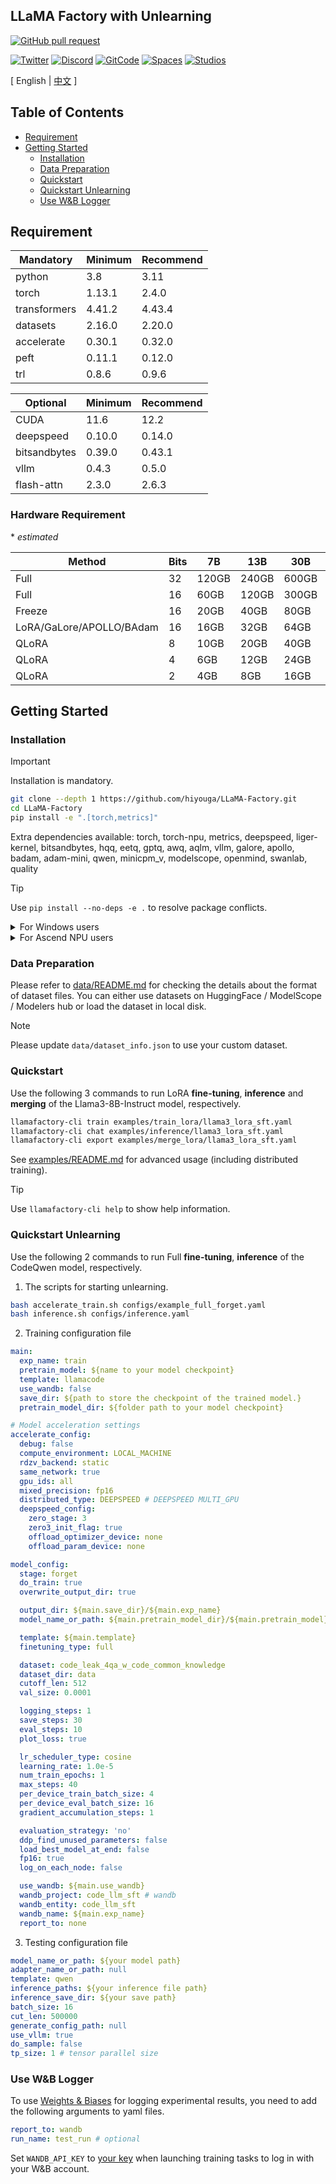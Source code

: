 ## LLaMA Factory with Unlearning

[![GitHub pull request](https://img.shields.io/badge/PRs-welcome-blue)](https://github.com/hiyouga/LLaMA-Factory/pulls)

[![Twitter](https://img.shields.io/twitter/follow/llamafactory_ai)](https://twitter.com/llamafactory_ai)
[![Discord](https://dcbadge.vercel.app/api/server/rKfvV9r9FK?compact=true&style=flat)](https://discord.gg/rKfvV9r9FK)
[![GitCode](https://gitcode.com/zhengyaowei/LLaMA-Factory/star/badge.svg)](https://gitcode.com/zhengyaowei/LLaMA-Factory)
[![Spaces](https://img.shields.io/badge/🤗-Open%20in%20Spaces-blue)](https://huggingface.co/spaces/hiyouga/LLaMA-Board)
[![Studios](https://img.shields.io/badge/ModelScope-Open%20in%20Studios-blue)](https://modelscope.cn/studios/hiyouga/LLaMA-Board)

\[ English | [中文](README_zh.md) \]


## Table of Contents
- [Requirement](#requirement)
- [Getting Started](#getting-started)
  - [Installation](#installation)
  - [Data Preparation](#data-preparation)
  - [Quickstart](#quickstart)
  - [Quickstart Unlearning](#quickstart-unlearning)
  - [Use W&B Logger](#use-wb-logger)


## Requirement

| Mandatory    | Minimum | Recommend |
| ------------ | ------- | --------- |
| python       | 3.8     | 3.11      |
| torch        | 1.13.1  | 2.4.0     |
| transformers | 4.41.2  | 4.43.4    |
| datasets     | 2.16.0  | 2.20.0    |
| accelerate   | 0.30.1  | 0.32.0    |
| peft         | 0.11.1  | 0.12.0    |
| trl          | 0.8.6   | 0.9.6     |

| Optional     | Minimum | Recommend |
| ------------ | ------- | --------- |
| CUDA         | 11.6    | 12.2      |
| deepspeed    | 0.10.0  | 0.14.0    |
| bitsandbytes | 0.39.0  | 0.43.1    |
| vllm         | 0.4.3   | 0.5.0     |
| flash-attn   | 2.3.0   | 2.6.3     |

### Hardware Requirement

\* *estimated*

| Method                   | Bits |   7B  |  13B  |  30B  |   70B  |  110B  |  8x7B |  8x22B |
| ------------------------ | ---- | ----- | ----- | ----- | ------ | ------ | ----- | ------ |
| Full                     |  32  | 120GB | 240GB | 600GB | 1200GB | 2000GB | 900GB | 2400GB |
| Full                     |  16  |  60GB | 120GB | 300GB |  600GB |  900GB | 400GB | 1200GB |
| Freeze                   |  16  |  20GB |  40GB |  80GB |  200GB |  360GB | 160GB |  400GB |
| LoRA/GaLore/APOLLO/BAdam |  16  |  16GB |  32GB |  64GB |  160GB |  240GB | 120GB |  320GB |
| QLoRA                    |   8  |  10GB |  20GB |  40GB |   80GB |  140GB |  60GB |  160GB |
| QLoRA                    |   4  |   6GB |  12GB |  24GB |   48GB |   72GB |  30GB |   96GB |
| QLoRA                    |   2  |   4GB |   8GB |  16GB |   24GB |   48GB |  18GB |   48GB |

## Getting Started

### Installation

> [!IMPORTANT]
> Installation is mandatory.

```bash
git clone --depth 1 https://github.com/hiyouga/LLaMA-Factory.git
cd LLaMA-Factory
pip install -e ".[torch,metrics]"
```

Extra dependencies available: torch, torch-npu, metrics, deepspeed, liger-kernel, bitsandbytes, hqq, eetq, gptq, awq, aqlm, vllm, galore, apollo, badam, adam-mini, qwen, minicpm_v, modelscope, openmind, swanlab, quality

> [!TIP]
> Use `pip install --no-deps -e .` to resolve package conflicts.

<details><summary>For Windows users</summary>

#### Install BitsAndBytes

If you want to enable the quantized LoRA (QLoRA) on the Windows platform, you need to install a pre-built version of `bitsandbytes` library, which supports CUDA 11.1 to 12.2, please select the appropriate [release version](https://github.com/jllllll/bitsandbytes-windows-webui/releases/tag/wheels) based on your CUDA version.

```bash
pip install https://github.com/jllllll/bitsandbytes-windows-webui/releases/download/wheels/bitsandbytes-0.41.2.post2-py3-none-win_amd64.whl
```

#### Install Flash Attention-2

To enable FlashAttention-2 on the Windows platform, you need to install the precompiled `flash-attn` library, which supports CUDA 12.1 to 12.2. Please download the corresponding version from [flash-attention](https://github.com/bdashore3/flash-attention/releases) based on your requirements.

</details>

<details><summary>For Ascend NPU users</summary>

To install LLaMA Factory on Ascend NPU devices, please upgrade Python to version 3.10 or higher and specify extra dependencies: `pip install -e ".[torch-npu,metrics]"`. Additionally, you need to install the **[Ascend CANN Toolkit and Kernels](https://www.hiascend.com/developer/download/community/result?module=cann)**. Please follow the [installation tutorial](https://www.hiascend.com/document/detail/en/CANNCommunityEdition/600alphaX/softwareinstall/instg/atlasdeploy_03_0031.html) or use the following commands:

```bash
# replace the url according to your CANN version and devices
# install CANN Toolkit
wget https://ascend-repo.obs.cn-east-2.myhuaweicloud.com/Milan-ASL/Milan-ASL%20V100R001C17SPC701/Ascend-cann-toolkit_8.0.RC1.alpha001_linux-"$(uname -i)".run
bash Ascend-cann-toolkit_8.0.RC1.alpha001_linux-"$(uname -i)".run --install

# install CANN Kernels
wget https://ascend-repo.obs.cn-east-2.myhuaweicloud.com/Milan-ASL/Milan-ASL%20V100R001C17SPC701/Ascend-cann-kernels-910b_8.0.RC1.alpha001_linux.run
bash Ascend-cann-kernels-910b_8.0.RC1.alpha001_linux.run --install

# set env variables
source /usr/local/Ascend/ascend-toolkit/set_env.sh
```

| Requirement  | Minimum | Recommend   |
| ------------ | ------- | ----------- |
| CANN         | 8.0.RC1 | 8.0.RC1     |
| torch        | 2.1.0   | 2.1.0       |
| torch-npu    | 2.1.0   | 2.1.0.post3 |
| deepspeed    | 0.13.2  | 0.13.2      |

Remember to use `ASCEND_RT_VISIBLE_DEVICES` instead of `CUDA_VISIBLE_DEVICES` to specify the device to use.

If you cannot infer model on NPU devices, try setting `do_sample: false` in the configurations.

Download the pre-built Docker images: [32GB](http://mirrors.cn-central-221.ovaijisuan.com/detail/130.html) | [64GB](http://mirrors.cn-central-221.ovaijisuan.com/detail/131.html)

#### Install BitsAndBytes

To use QLoRA based on bitsandbytes on Ascend NPU, please follow these 3 steps:

1. Manually compile bitsandbytes: Refer to [the installation documentation](https://huggingface.co/docs/bitsandbytes/installation?backend=Ascend+NPU&platform=Ascend+NPU) for the NPU version of bitsandbytes to complete the compilation and installation. The compilation requires a cmake version of at least 3.22.1 and a g++ version of at least 12.x.

```bash
# Install bitsandbytes from source
# Clone bitsandbytes repo, Ascend NPU backend is currently enabled on multi-backend-refactor branch
git clone -b multi-backend-refactor https://github.com/bitsandbytes-foundation/bitsandbytes.git
cd bitsandbytes/

# Install dependencies
pip install -r requirements-dev.txt

# Install the dependencies for the compilation tools. Note that the commands for this step may vary depending on the operating system. The following are provided for reference
apt-get install -y build-essential cmake

# Compile & install  
cmake -DCOMPUTE_BACKEND=npu -S .
make
pip install .
```

2. Install transformers from the main branch.

```bash
git clone -b https://github.com/huggingface/transformers.git
cd transformers
pip install .
```

3. Set `double_quantization: false` in the configuration. You can refer to the [example](examples/train_qlora/llama3_lora_sft_bnb_npu.yaml).

</details>

### Data Preparation

Please refer to [data/README.md](data/README.md) for checking the details about the format of dataset files. You can either use datasets on HuggingFace / ModelScope / Modelers hub or load the dataset in local disk.

> [!NOTE]
> Please update `data/dataset_info.json` to use your custom dataset.

### Quickstart

Use the following 3 commands to run LoRA **fine-tuning**, **inference** and **merging** of the Llama3-8B-Instruct model, respectively.

```bash
llamafactory-cli train examples/train_lora/llama3_lora_sft.yaml
llamafactory-cli chat examples/inference/llama3_lora_sft.yaml
llamafactory-cli export examples/merge_lora/llama3_lora_sft.yaml
```

See [examples/README.md](examples/README.md) for advanced usage (including distributed training).

> [!TIP]
> Use `llamafactory-cli help` to show help information.

### Quickstart Unlearning

Use the following 2 commands to run Full **fine-tuning**, **inference** of the CodeQwen model, respectively.

1. The scripts for starting unlearning.
```bash
bash accelerate_train.sh configs/example_full_forget.yaml
bash inference.sh configs/inference.yaml
```

2. Training configuration file
```yaml
main: 
  exp_name: train
  pretrain_model: ${name to your model checkpoint}
  template: llamacode 
  use_wandb: false
  save_dir: ${path to store the checkpoint of the trained model.}
  pretrain_model_dir: ${folder path to your model checkpoint}

# Model acceleration settings
accelerate_config:
  debug: false
  compute_environment: LOCAL_MACHINE
  rdzv_backend: static
  same_network: true
  gpu_ids: all
  mixed_precision: fp16
  distributed_type: DEEPSPEED # DEEPSPEED MULTI_GPU 
  deepspeed_config:
    zero_stage: 3
    zero3_init_flag: true
    offload_optimizer_device: none
    offload_param_device: none

model_config:
  stage: forget
  do_train: true
  overwrite_output_dir: true

  output_dir: ${main.save_dir}/${main.exp_name}
  model_name_or_path: ${main.pretrain_model_dir}/${main.pretrain_model}

  template: ${main.template}
  finetuning_type: full

  dataset: code_leak_4qa_w_code_common_knowledge
  dataset_dir: data
  cutoff_len: 512
  val_size: 0.0001 

  logging_steps: 1
  save_steps: 30
  eval_steps: 10
  plot_loss: true

  lr_scheduler_type: cosine
  learning_rate: 1.0e-5
  num_train_epochs: 1
  max_steps: 40
  per_device_train_batch_size: 4
  per_device_eval_batch_size: 16
  gradient_accumulation_steps: 1

  evaluation_strategy: 'no'
  ddp_find_unused_parameters: false
  load_best_model_at_end: false
  fp16: true
  log_on_each_node: false 

  use_wandb: ${main.use_wandb}
  wandb_project: code_llm_sft # wandb
  wandb_entity: code_llm_sft
  wandb_name: ${main.exp_name}
  report_to: none 
```

3. Testing configuration file
```yaml
model_name_or_path: ${your model path}
adapter_name_or_path: null
template: qwen
inference_paths: ${your inference file path}
inference_save_dir: ${your save path}
batch_size: 16
cut_len: 500000  
generate_config_path: null
use_vllm: true
do_sample: false
tp_size: 1 # tensor parallel size
```

### Use W&B Logger

To use [Weights & Biases](https://wandb.ai) for logging experimental results, you need to add the following arguments to yaml files.

```yaml
report_to: wandb
run_name: test_run # optional
```

Set `WANDB_API_KEY` to [your key](https://wandb.ai/authorize) when launching training tasks to log in with your W&B account.
